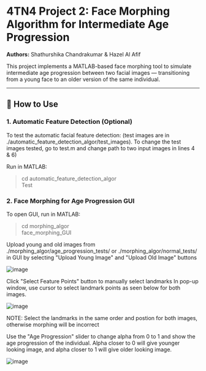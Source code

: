 # 4TN4 Project 2: Face Morphing Algorithm for Intermediate Age Progression  
**Authors:** Shathurshika Chandrakumar & Hazel Al Afif  

This project implements a MATLAB-based face morphing tool to simulate intermediate age progression between two facial images — transitioning from a young face to an older version of the same individual.

---

## 🔧 How to Use

### 1. Automatic Feature Detection (Optional)

To test the automatic facial feature detection:
(test images are in ./automatic_feature_detection_algor/test_images). 
To change the test images tested, go to test.m and change path to two input images in lines 4 & 6)

Run in MATLAB: 
> cd automatic_feature_detection_algor\
> Test

### 2. Face Morphing for Age Progression GUI

To open GUI, run in MATLAB: 
> cd morphing_algor\
> face_morphing_GUI

Upload young and old images from ./morphing_algor/age_progression_tests/ or ./morphing_algor/normal_tests/ in GUI by selecting "Upload Young Image" and "Upload Old Image" buttons

![image](https://github.com/user-attachments/assets/555c1b12-58f1-4243-8581-ad63379a1575)

Click "Select Feature Points" button to manually select landmarks
In pop-up window, use cursor to select landmark points as seen below for both images. 

![image](https://github.com/user-attachments/assets/c279dae9-87e1-4aee-a2e5-5107ca452923)

NOTE: Select the landmarks in the same order and postion for both images, otherwise morphing will be incorrect

Use the "Age Progression" slider to change alpha from 0 to 1 and show the age progression of the individual. Alpha closer to 0 will give younger looking image, and alpha closer to 1 will give older looking image. 

![image](https://github.com/user-attachments/assets/97953a49-c89e-410d-918e-f448cc84dc00)




